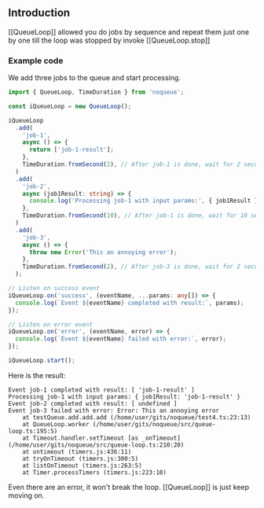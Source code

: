 ## Introduction

[[QueueLoop]] allowed you do jobs by sequence and repeat them just one by one till the loop was stopped by invoke [[QueueLoop.stop]]

### Example code

We add three jobs to the queue and start processing.

```ts
import { QueueLoop, TimeDuration } from 'noqueue';

const iQueueLoop = new QueueLoop();

iQueueLoop
  .add(
    'job-1',
    async () => {
      return ['job-1-result'];
    },
    TimeDuration.fromSecond(2), // After job-1 is done, wait for 2 seconds
  )
  .add(
    'job-2',
    async (job1Result: string) => {
      console.log('Processing job-1 with input params:', { job1Result });
    },
    TimeDuration.fromSecond(10), // After job-1 is done, wait for 10 seconds
  )
  .add(
    'job-3',
    async () => {
      throw new Error('This an annoying error');
    },
    TimeDuration.fromSecond(2), // After job-3 is done, wait for 2 seconds
  );

// Listen on success event
iQueueLoop.on('success', (eventName, ...params: any[]) => {
  console.log(`Event ${eventName} completed with result:`, params);
});

// Listen on error event
iQueueLoop.on('error', (eventName, error) => {
  console.log(`Event ${eventName} failed with error:`, error);
});

iQueueLoop.start();
```

Here is the result:

```text
Event job-1 completed with result: [ 'job-1-result' ]
Processing job-1 with input params: { job1Result: 'job-1-result' }
Event job-2 completed with result: [ undefined ]
Event job-3 failed with error: Error: This an annoying error
    at testQueue.add.add.add (/home/user/gits/noqueue/test4.ts:23:13)
    at QueueLoop.worker (/home/user/gits/noqueue/src/queue-loop.ts:195:5)
    at Timeout.handler.setTimeout [as _onTimeout] (/home/user/gits/noqueue/src/queue-loop.ts:210:20)
    at ontimeout (timers.js:436:11)
    at tryOnTimeout (timers.js:300:5)
    at listOnTimeout (timers.js:263:5)
    at Timer.processTimers (timers.js:223:10)
```

Even there are an error, it won't break the loop. [[QueueLoop]] is just keep moving on.
